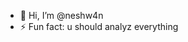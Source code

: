 - 👋 Hi, I’m @neshw4n
- ⚡ Fun fact: u should analyz everything

<!---
neshw4n/neshw4n is a ✨ special ✨ repository because its `README.md` (this file) appears on your GitHub profile.
You can click the Preview link to take a look at your changes.
--->
